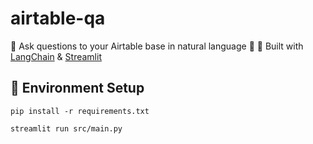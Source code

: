 # airtable-qa

🤖 Ask questions to your Airtable base in natural language 🤖
💪 Built with [LangChain](https://github.com/hwchase17/langchain) & [Streamlit](https://streamlit.io/)

## 🌲 Environment Setup

```shell
pip install -r requirements.txt
```

```shell
streamlit run src/main.py
```
